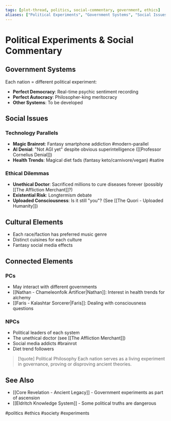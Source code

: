 ```yaml
---
tags: [plot-thread, politics, social-commentary, government, ethics]
aliases: ["Political Experiments", "Government Systems", "Social Issues"]
---
```


# Political Experiments & Social Commentary

## Government Systems
Each nation = different political experiment:
- **Perfect Democracy**: Real-time psychic sentiment recording
- **Perfect Autocracy**: Philosopher-king meritocracy
- **Other Systems**: To be developed

## Social Issues
### Technology Parallels
- **Magic Brainrot**: Fantasy smartphone addiction #modern-parallel
- **AI Denial**: "Not AGI yet" despite obvious superintelligence ([[Professor Cornelius Denial]])
- **Health Trends**: Magical diet fads (fantasy keto/carnivore/vegan) #satire

### Ethical Dilemmas
- **Unethical Doctor**: Sacrificed millions to cure diseases forever (possibly [[The Affliction Merchant]]?)
- **Existential Risk**: Longtermism debate
- **Uploaded Consciousness**: Is it still "you"? (See [[The Quori - Uploaded Humanity]])

## Cultural Elements
- Each race/faction has preferred music genre
- Distinct cuisines for each culture
- Fantasy social media effects

## Connected Elements
### PCs
- May interact with different governments
- [[Nathan - Chameleonfolk Artificer|Nathan]]: Interest in health trends for alchemy
- [[Faris - Kalashtar Sorcerer|Faris]]: Dealing with consciousness questions

### NPCs
- Political leaders of each system
- The unethical doctor (see [[The Affliction Merchant]])
- Social media addicts #brainrot
- Diet trend followers

>[!quote] Political Philosophy
>Each nation serves as a living experiment in governance, proving or disproving ancient theories.

## See Also
- [[Core Revelation - Ancient Legacy]] - Government experiments as part of ascension
- [[Eldritch Knowledge System]] - Some political truths are dangerous

#politics #ethics #society #experiments